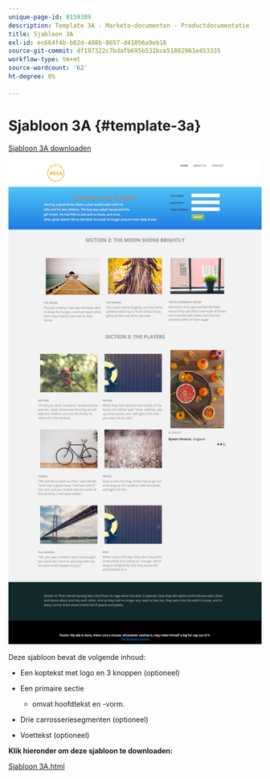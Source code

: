 ```yaml
---
unique-page-id: 8159309
description: Template 3A - Marketo-documenten - Productdocumentatie
title: Sjabloon 3A
exl-id: ec664f4b-b82d-408b-8657-d41056a9eb16
source-git-commit: df197322c7bdafb695b532bce51802961e453335
workflow-type: tm+mt
source-wordcount: '62'
ht-degree: 0%

---
```


# Sjabloon 3A {#template-3a}

[Sjabloon 3A downloaden](https://experienceleague.adobe.com/landing/marketo/lp-templates/template-3a.html)

![](assets/image2015-6-12-9-3a2-3a8.png)

Deze sjabloon bevat de volgende inhoud:

* Een koptekst met logo en 3 knoppen (optioneel)
* Een primaire sectie

   * omvat hoofdtekst en -vorm.

* Drie carrosseriesegmenten (optioneel)
* Voettekst (optioneel)

**Klik hieronder om deze sjabloon te downloaden:**

[Sjabloon 3A.html](https://experienceleague.adobe.com/landing/marketo/lp-templates/template-3a.html)
